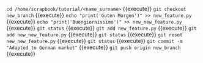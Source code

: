 `cd /home/scrapbook/tutorial/<name_surname>` {{execute}}
`git checkout new_branch` {{execute}}
`echo "print('Guten Morgen')" >> new_feature.py` {{execute}}
`echo "print('Buongiornissimo')" >> new_new_feature.py` {{execute}}
`git status` {{execute}}
`git add new_feature.py` {{execute}}
`git add new_new_feature.py` {{execute}}
`git status` {{execute}}
`git reset new_new_feature.py` {{execute}}
`git status` {{execute}}
`git commit -m "Adapted to German market"` {{execute}}
`git push origin new_branch` {{execute}}